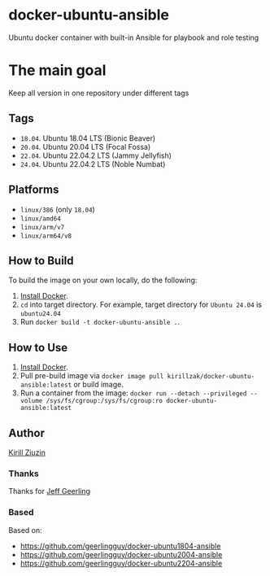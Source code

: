 # docker-ubuntu-ansible
Ubuntu docker container with built-in Ansible for playbook and role testing

# The main goal
Keep all version in one repository under different tags

## Tags
- `18.04`. Ubuntu 18.04 LTS (Bionic Beaver)
- `20.04`. Ubuntu 20.04 LTS (Focal Fossa)
- `22.04`. Ubuntu 22.04.2 LTS (Jammy Jellyfish)
- `24.04`. Ubuntu 22.04.2 LTS (Noble Numbat)

## Platforms
- `linux/386` (only `18.04`)
- `linux/amd64`
- `linux/arm/v7`
- `linux/arm64/v8`

## How to Build

To build the image on your own locally, do the following:

  1. [Install Docker](https://docs.docker.com/engine/installation/).
  2. `cd` into target directory. For example, target directory for `Ubuntu 24.04` is `ubuntu24.04`
  3. Run `docker build -t docker-ubuntu-ansible .`.

  ## How to Use

  1. [Install Docker](https://docs.docker.com/engine/installation/).
  2. Pull pre-build image via `docker image pull kirillzak/docker-ubuntu-ansible:latest` or build image.
  3. Run a container from the image: `docker run --detach --privileged --volume /sys/fs/cgroup:/sys/fs/cgroup:ro docker-ubuntu-ansible:latest`

## Author

[Kirill Ziuzin](https://kirill-zak.ru/)

### Thanks
Thanks for [Jeff Geerling](https://github.com/geerlingguy)

### Based
Based on:
- https://github.com/geerlingguy/docker-ubuntu1804-ansible
- https://github.com/geerlingguy/docker-ubuntu2004-ansible
- https://github.com/geerlingguy/docker-ubuntu2204-ansible

